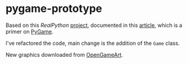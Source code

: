 # pygame-prototype

Based on this *RealPython* [project](https://github.com/realpython/materials/tree/master/pygame-a-primer), documented in this 
[article](https://realpython.com/pygame-a-primer/), which is a primer on [PyGame](https://www.pygame.org/).

I've refactored the code, main change is the addition of the ``Game`` class. 

New graphics downloaded from [OpenGameArt](https://opengameart.org).

